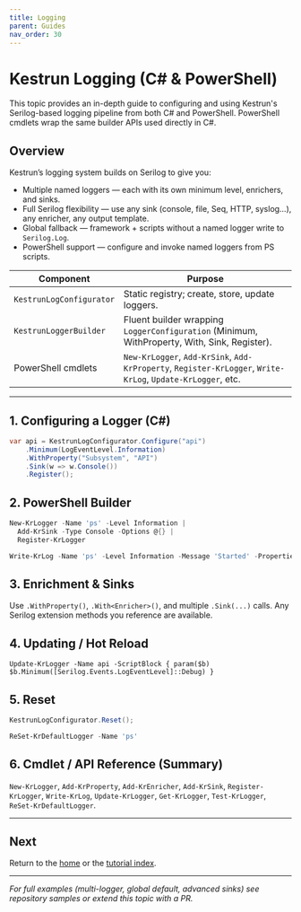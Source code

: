 ```yaml
---
title: Logging
parent: Guides
nav_order: 30
---
```


# Kestrun Logging (C# & PowerShell)

This topic provides an in-depth guide to configuring and using Kestrun's Serilog-based logging pipeline
from both C# and PowerShell. PowerShell cmdlets wrap the same builder APIs used directly in C#.

<!-- markdownlint-disable MD033 -->
## Overview

Kestrun’s logging system builds on Serilog to give you:

* Multiple named loggers — each with its own minimum level, enrichers, and sinks.
* Full Serilog flexibility — use any sink (console, file, Seq, HTTP, syslog…), any enricher, any output template.
* Global fallback — framework + scripts without a named logger write to `Serilog.Log`.
* PowerShell support — configure and invoke named loggers from PS scripts.

| Component                | Purpose                                                                                                     |
|--------------------------|-------------------------------------------------------------------------------------------------------------|
| `KestrunLogConfigurator` | Static registry; create, store, update loggers.                                                             |
| `KestrunLoggerBuilder`   | Fluent builder wrapping `LoggerConfiguration` (Minimum, WithProperty, With<T>, Sink, Register).             |
| PowerShell cmdlets       | `New-KrLogger`, `Add-KrSink`, `Add-KrProperty`, `Register-KrLogger`, `Write-KrLog`, `Update-KrLogger`, etc. |

---

## 1. Configuring a Logger (C#)

```csharp
var api = KestrunLogConfigurator.Configure("api")
    .Minimum(LogEventLevel.Information)
    .WithProperty("Subsystem", "API")
    .Sink(w => w.Console())
    .Register();
```

## 2. PowerShell Builder

```powershell
New-KrLogger -Name 'ps' -Level Information |
  Add-KrSink -Type Console -Options @{} |
  Register-KrLogger

Write-KrLog -Name 'ps' -Level Information -Message 'Started' -Properties @{ Host = $env:COMPUTERNAME }
```

## 3. Enrichment & Sinks

Use `.WithProperty()`, `.With<Enricher>()`, and multiple `.Sink(...)` calls. Any Serilog extension methods you reference are available.

## 4. Updating / Hot Reload

`Update-KrLogger -Name api -ScriptBlock { param($b) $b.Minimum([Serilog.Events.LogEventLevel]::Debug) }`

## 5. Reset

```csharp
KestrunLogConfigurator.Reset();
```

```powershell
ReSet-KrDefaultLogger -Name 'ps'
```

## 6. Cmdlet / API Reference (Summary)

`New-KrLogger`, `Add-KrProperty`, `Add-KrEnricher`, `Add-KrSink`, `Register-KrLogger`, `Write-KrLog`,
`Update-KrLogger`, `Get-KrLogger`, `Test-KrLogger`, `ReSet-KrDefaultLogger`.

---

## Next

Return to the [home](/) or the [tutorial index](/docs/pwsh/tutorial/index).

---

_For full examples (multi-logger, global default, advanced sinks) see repository samples or extend this topic with a PR._
